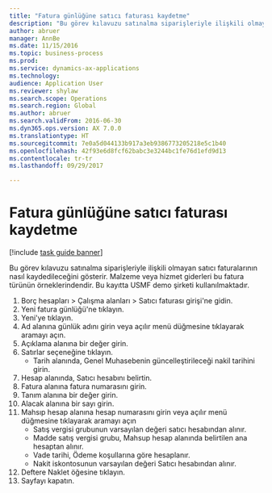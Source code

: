 ```yaml
--- 
title: "Fatura günlüğüne satıcı faturası kaydetme"
description: "Bu görev kılavuzu satınalma siparişleriyle ilişkili olmayan satıcı faturalarının nasıl kaydedileceğini gösterir."
author: abruer
manager: AnnBe
ms.date: 11/15/2016
ms.topic: business-process
ms.prod: 
ms.service: dynamics-ax-applications
ms.technology: 
audience: Application User
ms.reviewer: shylaw
ms.search.scope: Operations
ms.search.region: Global
ms.author: abruer
ms.search.validFrom: 2016-06-30
ms.dyn365.ops.version: AX 7.0.0
ms.translationtype: HT
ms.sourcegitcommit: 7e0a5d044133b917a3eb9386773205218e5c1b40
ms.openlocfilehash: 42f93e6d8fcf62babc3e3244bc1fe76d1efd9d13
ms.contentlocale: tr-tr
ms.lasthandoff: 09/29/2017

---
```

# <a name="record-a-vendor-invoice-in-the-invoice-journal"></a>Fatura günlüğüne satıcı faturası kaydetme

[!include [task guide banner](../../includes/task-guide-banner.md)]

Bu görev kılavuzu satınalma siparişleriyle ilişkili olmayan satıcı faturalarının nasıl kaydedileceğini gösterir. Malzeme veya hizmet giderleri bu fatura türünün örneklerindendir.  Bu kayıtta USMF demo şirketi kullanılmaktadır.

1. Borç hesapları > Çalışma alanları > Satıcı faturası girişi'ne gidin.
2. Yeni fatura günlüğü'ne tıklayın.
3. Yeni'ye tıklayın.
4. Ad alanına günlük adını girin veya açılır menü düğmesine tıklayarak aramayı açın.
5. Açıklama alanına bir değer girin.
6. Satırlar seçeneğine tıklayın.
    * Tarih alanında, Genel Muhasebenin güncelleştirileceği nakil tarihini girin.  
7. Hesap alanında, Satıcı hesabını belirtin.
8. Fatura alanına fatura numarasını girin.
9. Tanım alanına bir değer girin.
10. Alacak alanına bir sayı girin.
11. Mahsıp hesap alanına hesap numarasını girin veya açılır menü düğmesine tıklayarak aramayı açın
    * Satış vergisi grubunun varsayılan değeri satıcı hesabından alınır.  
    * Madde satış vergisi grubu, Mahsup hesap alanında belirtilen ana hesaptan alınır.  
    * Vade tarihi, Ödeme koşullarına göre hesaplanır.  
    * Nakit iskontosunun varsayılan değeri Satıcı hesabından alınır.  
12. Deftere Naklet öğesine tıklayın.
13. Sayfayı kapatın.


